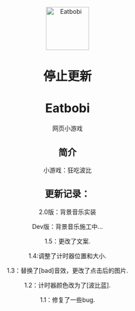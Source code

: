 <p align="center">
  <a href="https://zhang-sir06.github.io/Eatbobi/"><img src="https://github.com/zhang-sir06/Eatbobi/blob/5e4c1ba13073d0b80a11ee5f989a2601ecd1f0cf/static/image/ClickAfter.png?raw=true" width="100" height="100" alt="Eatbobi"></a>

</p>
<div align="center">

# 停止更新
# Eatbobi

 网页小游戏 

## 简介

小游戏：狂吃波比


## 更新记录：
</p>
2.0版：背景音乐实装
</p>
Dev版：背景音乐施工中…
</p>
1.5：更改了文案.
</p>
1.4:调整了计时器位置和大小.
</p>
1.3：替换了[bad]音效，更改了点击后的图片.
</p>
1.2：计时器颜色改为了[波比蓝].
</p>
1.1：修复了一些bug.
</p>
